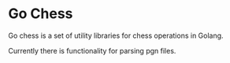 # Go Chess

Go chess is a set of utility libraries for chess operations in Golang. 

Currently there is functionality for parsing pgn files.
